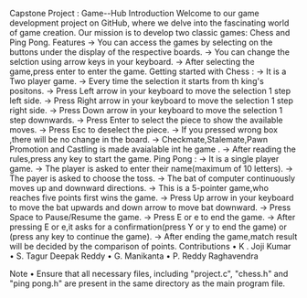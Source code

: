 Capstone Project : Game--Hub
Introduction
Welcome to our game development project on GitHub, where we delve into the fascinating world of game creation.
Our mission is to develop two classic games: Chess and Ping Pong.
Features
→ You can access the games by selecting on the buttons under the display of the respective boards.
→ You can change the selction using arrow keys in your keyboard.
→ After selecting the game,press enter to enter the game.
Getting started with
Chess :
→ It is a Two player game.
→ Every time the selection it starts from th king's positons.
→ Press Left arrow in your keyboard to move the selection 1 step left side.
→ Press Right arrow in your keyboard to move the selection 1 step right side.
→ Press Down arrow in your keyboard to move the selection 1 step downwards.
→ Press Enter to select the piece to show the available moves.
→ Press Esc to deselect the piece.
→ If you pressed wrong box ,there will be no change in the board.
→ Checkmate,Stalemate,Pawn Promotion and Castling is made avaialable int he game .
→ After reading the rules,press any key to start the game.
Ping Pong :
→ It is a single player game.
→ The player is asked to enter their name(maximum of 10 letters).
→ The payer is asked to choose the toss.
→ The bat of computer continuously moves up and downward directions.
→ This is a 5-pointer game,who reaches five points first wins the game.
→ Press Up arrow in your keyboard to move the bat upwards and down arrow to move bat downward.
→ Press Space to Pause/Resume the game.
→ Press E or e to end the game.
→ After pressing E or e,it asks for a confirmation(press Y or y to end the game) or (press any key to continue the game).
→ After ending the game,match result will be decided by the comparison of points.
Contributions
• K . Joji Kumar
• S. Tagur Deepak Reddy
• G. Manikanta
• P. Reddy Raghavendra

Note
• Ensure that all necessary files, including "project.c", "chess.h" and "ping pong.h" are present in the same directory as the main program file.
